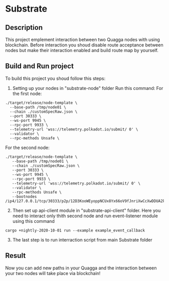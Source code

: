 # Substrate

## Description
This project emplement interaction between two Quagga nodes with using blockchain.
Before interaction you shoud disable route acceptance between nodes but make their interaction enabled and build route map by yourself.

## Build and Run project
To build this project you shoud follow this steps:
1) Setting up your nodes in "substrate-node" folder
Run this command:
For the first node:
```shell
./target/release/node-template \
  --base-path /tmp/node01 \
  --chain ./customSpecRaw.json \
  --port 30333 \
  --ws-port 9945 \
  --rpc-port 9933 \
  --telemetry-url 'wss://telemetry.polkadot.io/submit/ 0' \
  --validator \
  --rpc-methods Unsafe \
```

For the second node:
```shell
./target/release/node-template \
   --base-path /tmp/node01 \
   --chain ./customSpecRaw.json \
   --port 30333 \
   --ws-port 9945 \
   --rpc-port 9933 \
   --telemetry-url 'wss://telemetry.polkadot.io/submit/ 0' \
   --validator \
   --rpc-methods Unsafe \
   --bootnodes /ip4/127.0.0.1/tcp/30333/p2p/12D3KooWEyoppNCUx8Yx66oV9fJnriXwCcXwDDUA2kj6vnc6iDEp
```

2) Then set up api-client module in "substrate-api-client" folder. 
Here you need to interact only thith second node and run event-listener module using this command
```shell
cargo +nightly-2020-10-01 run --example example_event_callback
```

3) The last step is to run interraction script from main Substrate folder

## Result
Now you can add new paths in your Quagga and the interaction between your two nodes will take place via blockchain!
